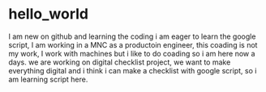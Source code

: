 # hello_world
I am new on github and learning the coding
i am eager to learn the google script, I am working in a MNC as a productoin engineer, this coading is not my work, I work with machines but i like to do coading so i am here now a days.
we are working on digital checklist project, we want to make everything digital and i think i can make a checklist with google script, so i am learning script here.
